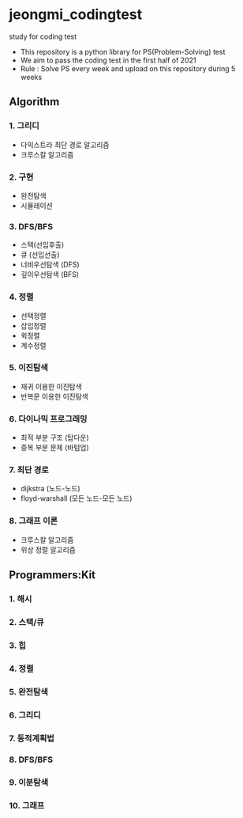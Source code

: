 # jeongmi_codingtest
study for coding test

- This repository is a python library for PS(Problem-Solving) test
- We aim to pass the coding test in the first half of 2021
- Rule : Solve PS every week and upload on this repository during 5 weeks

## Algorithm
### 1. 그리디
- 다익스트라 최단 경로 알고리즘
- 크루스칼 알고리즘
### 2. 구현
- 완전탐색
- 시뮬레이션
### 3. DFS/BFS
- 스택(선입후출)
- 큐 (선입선출)
- 너비우선탐색 (DFS)
- 깊이우선탐색 (BFS)
### 4. 정렬
- 선택정렬
- 삽입정렬
- 퀵정렬
- 계수정렬
### 5. 이진탐색
- 재귀 이용한 이진탐색
- 반복문 이용한 이진탐색
### 6. 다이나믹 프로그래밍
- 최적 부분 구조 (탑다운)
- 중복 부분 문제 (바텀업)
### 7. 최단 경로
- dijkstra (노드-노드)
- floyd-warshall (모든 노드-모든 노드)
### 8. 그래프 이론
- 크루스칼 알고리즘
- 위상 정렬 알고리즘

## Programmers:Kit
### 1. 해시
### 2. 스택/큐
### 3. 힙
### 4. 정렬
### 5. 완전탐색
### 6. 그리디
### 7. 동적계획법
### 8. DFS/BFS
### 9. 이분탐색
### 10. 그래프
